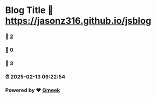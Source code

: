 # Blog Title :link: https://jasonz316.github.io/jsblog 
### :page_facing_up: [2](https://jasonz316.github.io/jsblog/tag.html) 
### :speech_balloon: 0 
### :hibiscus: 3 
### :alarm_clock: 2025-02-13 09:22:54 
### Powered by :heart: [Gmeek](https://github.com/Meekdai/Gmeek)
